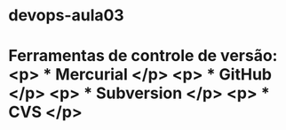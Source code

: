 # devops-aula03
# Ferramentas de controle de versão: &lt;p> * Mercurial &lt;/p> &lt;p> * GitHub &lt;/p> &lt;p> * Subversion &lt;/p> &lt;p> * CVS &lt;/p>

